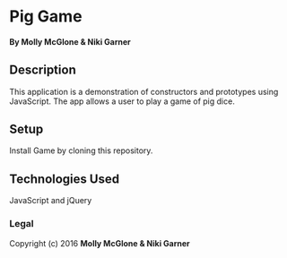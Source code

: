 # Pig Game

#### By Molly McGlone & Niki Garner

## Description

This application is a demonstration of constructors and prototypes using JavaScript.  The app allows a user to play a game of pig dice.

## Setup

Install Game by cloning this repository.

## Technologies Used

JavaScript and jQuery

### Legal

Copyright (c) 2016 **Molly McGlone & Niki Garner**
